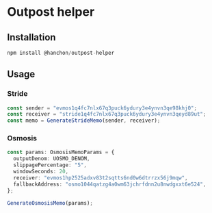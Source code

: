 # Outpost helper

## Installation

```ts
npm install @hanchon/outpost-helper
```

## Usage

### Stride

```ts
const sender = "evmos1q4fc7nlx67q3puck6ydury3e4ynvn3qe98khj0";
const receiver = "stride1q4fc7nlx67q3puck6ydury3e4ynvn3qeyd89ut";
const memo = GenerateStrideMemo(sender, receiver);
```

### Osmosis

```ts
const params: OsmosisMemoParams = {
  outputDenom: UOSMO_DENOM,
  slippagePercentage: "5",
  windowSeconds: 20,
  receiver: "evmos1hp2525adxv83t2sqtts6nd0w6dtrrzx56j9mqw",
  fallbackAddress: "osmo1044qatzg4a0wm63jchrfdnn2u8nwdgxxt6e524",
};

GenerateOsmosisMemo(params);
```
